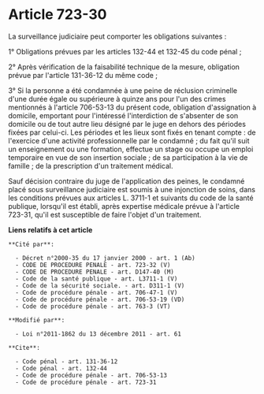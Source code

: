 # Article 723-30

La surveillance judiciaire peut comporter les obligations suivantes :

1° Obligations prévues par les articles 132-44 et 132-45 du code pénal ;

2° Après vérification de la faisabilité technique de la mesure, obligation prévue par l'article 131-36-12 du même code ;

3° Si la personne a été condamnée à une peine de réclusion criminelle d'une durée égale ou supérieure à quinze ans pour l'un
des crimes mentionnés à l'article 706-53-13 du présent code, obligation d'assignation à domicile, emportant pour l'intéressé
l'interdiction de s'absenter de son domicile ou de tout autre lieu désigné par le juge en dehors des périodes fixées par
celui-ci. Les périodes et les lieux sont fixés en tenant compte : de l'exercice d'une activité professionnelle par le
condamné ; du fait qu'il suit un enseignement ou une formation, effectue un stage ou occupe un emploi temporaire en vue de
son insertion sociale ; de sa participation à la vie de famille ; de la prescription d'un traitement médical.

Sauf décision contraire du juge de l'application des peines, le condamné placé sous surveillance judiciaire est soumis à une
injonction de soins, dans les conditions prévues aux articles L. 3711-1 et suivants du code de la santé publique, lorsqu'il
est établi, après expertise médicale prévue à l'article 723-31, qu'il est susceptible de faire l'objet d'un traitement.

**Liens relatifs à cet article**

	**Cité par**:

	  - Décret n°2000-35 du 17 janvier 2000 - art. 1 (Ab)
	  - CODE DE PROCEDURE PENALE - art. 723-32 (V)
	  - CODE DE PROCEDURE PENALE - art. D147-40 (M)
	  - Code de la santé publique - art. L3711-1 (V)
	  - Code de la sécurité sociale. - art. D311-1 (V)
	  - Code de procédure pénale - art. 706-47-1 (V)
	  - Code de procédure pénale - art. 706-53-19 (VD)
	  - Code de procédure pénale - art. 763-3 (VT)

	**Modifié par**:

	  - Loi n°2011-1862 du 13 décembre 2011 - art. 61

	**Cite**:

	  - Code pénal - art. 131-36-12
	  - Code pénal - art. 132-44
	  - Code de procédure pénale - art. 706-53-13
	  - Code de procédure pénale - art. 723-31
